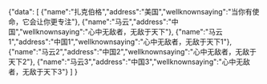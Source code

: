 {"data":
[
{"name":"扎克伯格","address":"美国","wellknownsaying":"当你有使命，它会让你更专注"},
{"name":"马云","address":"中国","wellknownsaying":"心中无敌者，无敌于天下"},
{"name":"马云1","address":"中国1","wellknownsaying":"心中无敌者，无敌于天下1"},
{"name":"马云2","address":"中国2","wellknownsaying":"心中无敌者，无敌于天下2"},
{"name":"马云3","address":"中国3","wellknownsaying":"心中无敌者，无敌于天下3"}
]
}
